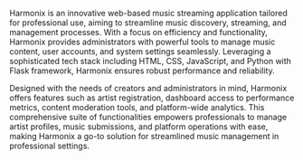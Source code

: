 Harmonix is an innovative web-based music streaming application tailored for professional use, aiming to streamline music discovery, streaming, and management processes. With a focus on efficiency and functionality, Harmonix provides administrators with powerful tools to manage music content, user accounts, and system settings seamlessly. Leveraging a sophisticated tech stack including HTML, CSS, JavaScript, and Python with Flask framework, Harmonix ensures robust performance and reliability.

Designed with the needs of creators and administrators in mind, Harmonix offers features such as artist registration, dashboard access to performance metrics, content moderation tools, and platform-wide analytics. This comprehensive suite of functionalities empowers professionals to manage artist profiles, music submissions, and platform operations with ease, making Harmonix a go-to solution for streamlined music management in professional settings.
